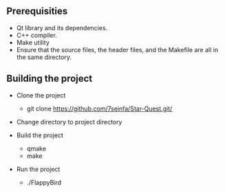 
Prerequisities
--------------
- Qt library and its dependencies.
- C++ compiler.
- Make utility
- Ensure that the source files, the header files, and the Makefile are all in the same directory.


Building the project
--------------------
- Clone the project
    - git clone https://github.com/7seinfa/Star-Quest.git/

- Change directory to project directory

- Build the project
    - qmake
    - make
    
- Run the project
    - ./FlappyBird
